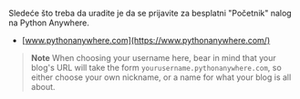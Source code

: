 Sledeće što treba da uradite je da se prijavite za besplatni "Početnik" nalog na Python Anywhere.

  * [www.pythonanywhere.com](https://www.pythonanywhere.com/)

> **Note** When choosing your username here, bear in mind that your blog's URL will take the form `yourusername.pythonanywhere.com`, so either choose your own nickname, or a name for what your blog is all about.